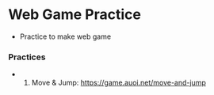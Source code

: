 # Web Game Practice
* Practice to make web game

### Practices
* 1. Move & Jump: https://game.auoi.net/move-and-jump